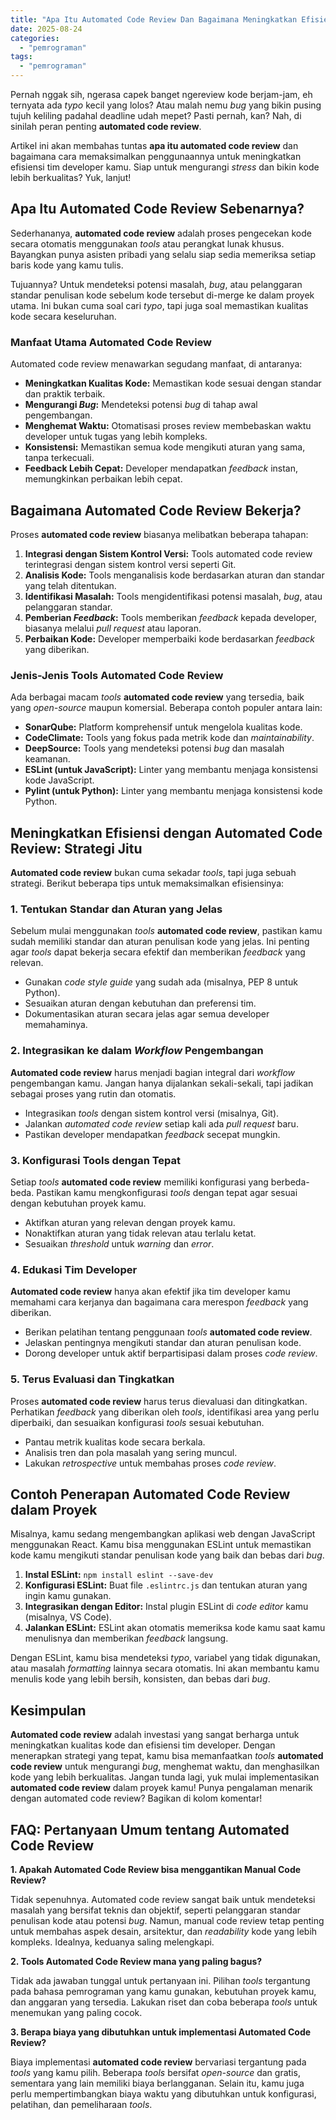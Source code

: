 ```yaml
---
title: "Apa Itu Automated Code Review Dan Bagaimana Meningkatkan Efisiensi?"
date: 2025-08-24
categories: 
  - "pemrograman"
tags: 
  - "pemrograman"
---
```


Pernah nggak sih, ngerasa capek banget ngereview kode berjam-jam, eh ternyata ada _typo_ kecil yang lolos? Atau malah nemu _bug_ yang bikin pusing tujuh keliling padahal deadline udah mepet? Pasti pernah, kan? Nah, di sinilah peran penting **automated code review**.

Artikel ini akan membahas tuntas **apa itu automated code review** dan bagaimana cara memaksimalkan penggunaannya untuk meningkatkan efisiensi tim developer kamu. Siap untuk mengurangi _stress_ dan bikin kode lebih berkualitas? Yuk, lanjut!

## Apa Itu Automated Code Review Sebenarnya?

Sederhananya, **automated code review** adalah proses pengecekan kode secara otomatis menggunakan _tools_ atau perangkat lunak khusus. Bayangkan punya asisten pribadi yang selalu siap sedia memeriksa setiap baris kode yang kamu tulis.

Tujuannya? Untuk mendeteksi potensi masalah, _bug_, atau pelanggaran standar penulisan kode sebelum kode tersebut di-merge ke dalam proyek utama. Ini bukan cuma soal cari _typo_, tapi juga soal memastikan kualitas kode secara keseluruhan.

### Manfaat Utama Automated Code Review

Automated code review menawarkan segudang manfaat, di antaranya:

- **Meningkatkan Kualitas Kode:** Memastikan kode sesuai dengan standar dan praktik terbaik.
- **Mengurangi _Bug_:** Mendeteksi potensi _bug_ di tahap awal pengembangan.
- **Menghemat Waktu:** Otomatisasi proses review membebaskan waktu developer untuk tugas yang lebih kompleks.
- **Konsistensi:** Memastikan semua kode mengikuti aturan yang sama, tanpa terkecuali.
- **Feedback Lebih Cepat:** Developer mendapatkan _feedback_ instan, memungkinkan perbaikan lebih cepat.

## Bagaimana Automated Code Review Bekerja?

Proses **automated code review** biasanya melibatkan beberapa tahapan:

1. **Integrasi dengan Sistem Kontrol Versi:** Tools automated code review terintegrasi dengan sistem kontrol versi seperti Git.
2. **Analisis Kode:** Tools menganalisis kode berdasarkan aturan dan standar yang telah ditentukan.
3. **Identifikasi Masalah:** Tools mengidentifikasi potensi masalah, _bug_, atau pelanggaran standar.
4. **Pemberian _Feedback_:** Tools memberikan _feedback_ kepada developer, biasanya melalui _pull request_ atau laporan.
5. **Perbaikan Kode:** Developer memperbaiki kode berdasarkan _feedback_ yang diberikan.

### Jenis-Jenis Tools Automated Code Review

Ada berbagai macam _tools_ **automated code review** yang tersedia, baik yang _open-source_ maupun komersial. Beberapa contoh populer antara lain:

- **SonarQube:** Platform komprehensif untuk mengelola kualitas kode.
- **CodeClimate:** Tools yang fokus pada metrik kode dan _maintainability_.
- **DeepSource:** Tools yang mendeteksi potensi _bug_ dan masalah keamanan.
- **ESLint (untuk JavaScript):** Linter yang membantu menjaga konsistensi kode JavaScript.
- **Pylint (untuk Python):** Linter yang membantu menjaga konsistensi kode Python.

## Meningkatkan Efisiensi dengan Automated Code Review: Strategi Jitu

**Automated code review** bukan cuma sekadar _tools_, tapi juga sebuah strategi. Berikut beberapa tips untuk memaksimalkan efisiensinya:

### 1\. Tentukan Standar dan Aturan yang Jelas

Sebelum mulai menggunakan _tools_ **automated code review**, pastikan kamu sudah memiliki standar dan aturan penulisan kode yang jelas. Ini penting agar _tools_ dapat bekerja secara efektif dan memberikan _feedback_ yang relevan.

- Gunakan _code style guide_ yang sudah ada (misalnya, PEP 8 untuk Python).
- Sesuaikan aturan dengan kebutuhan dan preferensi tim.
- Dokumentasikan aturan secara jelas agar semua developer memahaminya.

### 2\. Integrasikan ke dalam _Workflow_ Pengembangan

**Automated code review** harus menjadi bagian integral dari _workflow_ pengembangan kamu. Jangan hanya dijalankan sekali-sekali, tapi jadikan sebagai proses yang rutin dan otomatis.

- Integrasikan _tools_ dengan sistem kontrol versi (misalnya, Git).
- Jalankan _automated code review_ setiap kali ada _pull request_ baru.
- Pastikan developer mendapatkan _feedback_ secepat mungkin.

### 3\. Konfigurasi Tools dengan Tepat

Setiap _tools_ **automated code review** memiliki konfigurasi yang berbeda-beda. Pastikan kamu mengkonfigurasi _tools_ dengan tepat agar sesuai dengan kebutuhan proyek kamu.

- Aktifkan aturan yang relevan dengan proyek kamu.
- Nonaktifkan aturan yang tidak relevan atau terlalu ketat.
- Sesuaikan _threshold_ untuk _warning_ dan _error_.

### 4\. Edukasi Tim Developer

**Automated code review** hanya akan efektif jika tim developer kamu memahami cara kerjanya dan bagaimana cara merespon _feedback_ yang diberikan.

- Berikan pelatihan tentang penggunaan _tools_ **automated code review**.
- Jelaskan pentingnya mengikuti standar dan aturan penulisan kode.
- Dorong developer untuk aktif berpartisipasi dalam proses _code review_.

### 5\. Terus Evaluasi dan Tingkatkan

Proses **automated code review** harus terus dievaluasi dan ditingkatkan. Perhatikan _feedback_ yang diberikan oleh _tools_, identifikasi area yang perlu diperbaiki, dan sesuaikan konfigurasi _tools_ sesuai kebutuhan.

- Pantau metrik kualitas kode secara berkala.
- Analisis tren dan pola masalah yang sering muncul.
- Lakukan _retrospective_ untuk membahas proses _code review_.

## Contoh Penerapan Automated Code Review dalam Proyek

Misalnya, kamu sedang mengembangkan aplikasi web dengan JavaScript menggunakan React. Kamu bisa menggunakan ESLint untuk memastikan kode kamu mengikuti standar penulisan kode yang baik dan bebas dari _bug_.

1. **Instal ESLint:** `npm install eslint --save-dev`
2. **Konfigurasi ESLint:** Buat file `.eslintrc.js` dan tentukan aturan yang ingin kamu gunakan.
3. **Integrasikan dengan Editor:** Instal plugin ESLint di _code editor_ kamu (misalnya, VS Code).
4. **Jalankan ESLint:** ESLint akan otomatis memeriksa kode kamu saat kamu menulisnya dan memberikan _feedback_ langsung.

Dengan ESLint, kamu bisa mendeteksi _typo_, variabel yang tidak digunakan, atau masalah _formatting_ lainnya secara otomatis. Ini akan membantu kamu menulis kode yang lebih bersih, konsisten, dan bebas dari _bug_.

## Kesimpulan

**Automated code review** adalah investasi yang sangat berharga untuk meningkatkan kualitas kode dan efisiensi tim developer. Dengan menerapkan strategi yang tepat, kamu bisa memanfaatkan _tools_ **automated code review** untuk mengurangi _bug_, menghemat waktu, dan menghasilkan kode yang lebih berkualitas. Jangan tunda lagi, yuk mulai implementasikan **automated code review** dalam proyek kamu! Punya pengalaman menarik dengan automated code review? Bagikan di kolom komentar!

## FAQ: Pertanyaan Umum tentang Automated Code Review

**1\. Apakah Automated Code Review bisa menggantikan Manual Code Review?**

Tidak sepenuhnya. Automated code review sangat baik untuk mendeteksi masalah yang bersifat teknis dan objektif, seperti pelanggaran standar penulisan kode atau potensi _bug_. Namun, manual code review tetap penting untuk membahas aspek desain, arsitektur, dan _readability_ kode yang lebih kompleks. Idealnya, keduanya saling melengkapi.

**2\. Tools Automated Code Review mana yang paling bagus?**

Tidak ada jawaban tunggal untuk pertanyaan ini. Pilihan _tools_ tergantung pada bahasa pemrograman yang kamu gunakan, kebutuhan proyek kamu, dan anggaran yang tersedia. Lakukan riset dan coba beberapa _tools_ untuk menemukan yang paling cocok.

**3\. Berapa biaya yang dibutuhkan untuk implementasi Automated Code Review?**

Biaya implementasi **automated code review** bervariasi tergantung pada _tools_ yang kamu pilih. Beberapa _tools_ bersifat _open-source_ dan gratis, sementara yang lain memiliki biaya berlangganan. Selain itu, kamu juga perlu mempertimbangkan biaya waktu yang dibutuhkan untuk konfigurasi, pelatihan, dan pemeliharaan _tools_.
